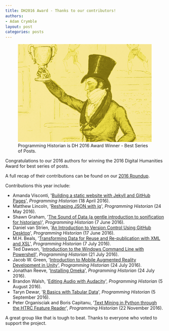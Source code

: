```yaml
---
title: DH2016 Award - Thanks to our contributors!
authors:
- Adam Crymble
layout: post
categories: posts
---
```


<p><figure><a href="/posts/dh-award-2016/"><img src="../images/dh-awards-2016/dh-award-2016.png" alt=""/></a><figcaption>
    Programming Historian is DH 2016 Award Winner - Best Series of Posts.</figcaption></figure></p>

Congratulations to our 2016 authors for winning the 2016 Digital Humanities Award for best series of posts.

A full recap of their contributions can be found on our [2016 Roundup](http://programminghistorian.org/posts/twenty-sixteen-review).

Contributions this year include:

- Amanda Visconti, '[Building a static website with Jekyll and GitHub Pages](http://programminghistorian.org/lessons/building-static-sites-with-jekyll-github-pages)', *Programming Historian* (18 April 2016).
- Matthew Lincoln, '[Reshaping JSON with jq](http://programminghistorian.org/lessons/json-and-jq)', *Programming Historian* (24 May 2016).
- Shawn Graham, '[The Sound of Data (a gentle introduction to sonification for historians)](http://programminghistorian.org/lessons/sonification)', *Programming Historian* (7 June 2016).
- Daniel van Strien, '[An Introduction to Version Control Using GitHub Desktop](http://programminghistorian.org/lessons/getting-started-with-github-desktop)', *Programming Historian* (17 June 2016).
- M.H. Beals, '[Transforming Data for Reuse and Re-publication with XML and XSL](http://programminghistorian.org/lessons/transforming-xml-with-xsl)', *Programming Historian* (7 July 2016).
- Ted Dawson, '[Introduction to the Windows Command Line with Powershell](http://programminghistorian.org/lessons/intro-to-powershell)', *Programming Historian* (21 July 2016).
- Jacob W. Green, '[Introduction to Mobile Augmented Reality Development in Unity](http://programminghistorian.org/lessons/intro-to-augmented-reality-with-unity)', *Programming Historian* (24 July 2016).
- Jonathan Reeve, '[Installing Omeka](http://programminghistorian.org/lessons/installing-omeka)', *Programming Historian* (24 July 2016).
- Brandon Walsh, '[Editing Audio with Audacity](http://programminghistorian.org/lessons/editing-audio-with-audacity)', *Programming Historian* (5 August 2016).
- Taryn Dewar, '[R Basics with Tabular Data](http://programminghistorian.org/lessons/r-basics-with-tabular-data)', *Programming Historian* (5 September 2016).
- Peter Organisciak and Boris Capitanu, '[Text Mining in Python through the HTRC Feature Reader](http://programminghistorian.org/lessons/text-mining-with-extracted-features)', *Programming Historian* (22 November 2016).

A great group like that is tough to beat. Thanks to everyone who voted to support the project.
